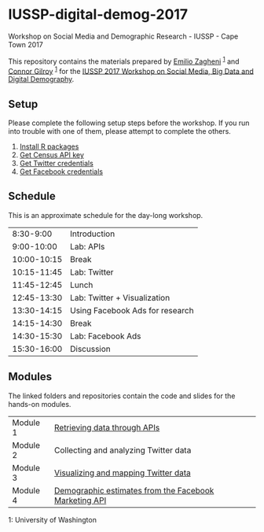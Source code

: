 # IUSSP-digital-demog-2017

Workshop on Social Media and Demographic Research - IUSSP - Cape Town 2017

This repository contains the materials prepared by
<a href="mailto:ezagheni@uw.edu" target="_blank">Emilio Zagheni</a>
<sup>[1](#UW)</sup> and
<a href="mailto:cgilroy@uw.edu" target="_blank">Connor Gilroy</a>
<sup>[1](#UW)</sup> <!--_-->
for the [IUSSP 2017 Workshop on Social Media, Big Data and Digital Demography](https://iussp.org/en/training-course-social-media-big-data-and-digital-demography-ipc2017workshop).

## Setup

Please complete the following setup steps before the workshop. If you run into
trouble with one of them, please attempt to complete the others.

1. [Install R packages](https://github.com/CSDE-UW/IUSSP-digital-demog-2017/blob/master/install_packages.R)
2. [Get Census API key](https://github.com/ccgilroy/retrieving-data-through-apis#getting-a-census-api-key)
3. [Get Twitter credentials](https://github.com/ezagheni/IUSSP2017_Twitter_module/blob/master/Instuctions_to_obtain_Twitter_credentials.pdf)
4. [Get Facebook credentials](https://github.com/ccgilroy/r-estimates-fb-ads/blob/master/Instructions_to_obtain_FB_Ad_Manager_Credentials.pdf)

## Schedule

This is an approximate schedule for the day-long workshop.

|             |                                 |
|-------------|---------------------------------|
| 8:30-9:00   | Introduction                    |
| 9:00-10:00  | Lab: APIs                       |
| 10:00-10:15 | Break                           |
| 10:15-11:45 | Lab: Twitter                    |
| 11:45-12:45 | Lunch                           |
| 12:45-13:30 | Lab: Twitter + Visualization    |
| 13:30-14:15 | Using Facebook Ads for research |
| 14:15-14:30 | Break                           |
| 14:30-15:30 | Lab: Facebook Ads               |
| 15:30-16:00 | Discussion                      |


## Modules

The linked folders and repositories contain the code and slides for the hands-on modules.

|          |                                                                                                         |
|----------|-------------------------------------------------------------------------------------------------------- |
| Module 1 | [Retrieving data through APIs](https://github.com/ccgilroy/retrieving-data-through-apis)                |
| Module 2 | Collecting and analyzing Twitter data                                                                   |
| Module 3 | [Visualizing and mapping Twitter data](https://github.com/ccgilroy/mapping-twitter-data)                |
| Module 4 | [Demographic estimates from the Facebook Marketing API](https://github.com/ccgilroy/r-estimates-fb-ads) |



<a name="UW">1</a>: University of Washington  
